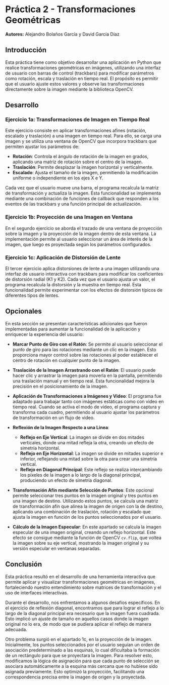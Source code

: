 # Práctica 2 - Transformaciones Geométricas

**Autores:** Alejandro Bolaños García y David García Díaz

## Introducción
Esta práctica tiene como objetivo desarrollar una aplicación en Python que realice transformaciones geométricas en imágenes, utilizando una interfaz de usuario con barras de control (trackbars) para modificar parámetros como rotación, escala y traslación en tiempo real. El propósito es permitir que el usuario ajuste estos valores y observe las transformaciones directamente sobre la imagen mediante la biblioteca OpenCV.

## Desarrollo

### Ejercicio 1a: Transformaciones de Imagen en Tiempo Real
Este ejercicio consiste en aplicar transformaciones afines (rotación, escalado y traslación) a una imagen en tiempo real. Para ello, se carga una imagen y se utiliza una ventana de OpenCV que incorpora trackbars que permiten ajustar los parámetros de:

- **Rotación**: Controla el ángulo de rotación de la imagen en grados, aplicando una matriz de rotación sobre el centro de la imagen.
- **Traslación**: Permite desplazar la imagen horizontal y verticalmente.
- **Escalado**: Ajusta el tamaño de la imagen, permitiendo la modificación uniforme o independiente en los ejes X e Y.

Cada vez que el usuario mueve una barra, el programa recalcula la matriz de transformación y actualiza la imagen. Esta funcionalidad se implementa mediante una combinación de funciones de callback que responden a los eventos de las trackbars y una función principal de actualización.

### Ejercicio 1b: Proyección de una Imagen en Ventana
En el segundo ejercicio se aborda el trazado de una ventana de proyección sobre la imagen y la proyección de la imagen dentro de esta ventana. La implementación permite al usuario seleccionar un área de interés de la imagen, que luego es proyectada según los parámetros configurados.

### Ejercicio 1c: Aplicación de Distorsión de Lente
El tercer ejercicio aplica distorsiones de lente a una imagen utilizando una interfaz de usuario interactiva con trackbars para modificar los coeficientes de distorsión radial (K1 y K2). Cada vez que el usuario ajusta un valor, el programa recalcula la distorsión y la muestra en tiempo real. Esta funcionalidad permite experimentar con los efectos de distorsión típicos de diferentes tipos de lentes.

## Opcionales
En esta sección se presentan características adicionales que fueron implementadas para aumentar la funcionalidad de la aplicación y enriquecer la experiencia del usuario:

- **Marcar Punto de Giro con el Ratón**: Se permite al usuario seleccionar el punto de giro para las rotaciones mediante un clic en la imagen. Esto proporciona mayor control sobre las rotaciones al poder establecer el centro de rotación en cualquier punto de la imagen.
  
- **Traslación de la Imagen Arrastrando con el Ratón**: El usuario puede hacer clic y arrastrar la imagen para moverla en la pantalla, permitiendo una traslación manual y en tiempo real. Esta funcionalidad mejora la precisión en el posicionamiento de la imagen.

- **Aplicación de Transformaciones a Imágenes y Video**: El programa fue adaptado para trabajar tanto con imágenes estáticas como con video en tiempo real. Cuando se activa el modo de video, el programa captura y transforma cada cuadro, permitiendo al usuario ajustar los parámetros de transformación en un flujo de video.

- **Reflexión de la Imagen Respecto a una Línea**:
  - **Reflejo en Eje Vertical**: La imagen se divide en dos mitades verticales, donde una mitad refleja la otra, creando un efecto de simetría horizontal.
  - **Reflejo en Eje Horizontal**: La imagen se divide en mitades superior e inferior, reflejando una mitad sobre la otra para crear una simetría vertical.
  - **Reflejo en Diagonal Principal**: Este reflejo se realiza intercambiando los píxeles de la imagen a lo largo de la diagonal principal, produciendo un efecto de simetría diagonal.

- **Transformación Afín mediante Selección de Puntos**: Este opcional permite seleccionar tres puntos en la imagen original y tres puntos en una imagen de destino. Utilizando estos puntos, se calcula una matriz de transformación afín que alinea la imagen de origen con la de destino, aplicando una combinación de traslación, rotación y escalado que ajusta la imagen en función de los puntos seleccionados por el usuario.

- **Cálculo de la Imagen Especular**: En este apartado se calcula la imagen especular de una imagen original, creando un reflejo horizontal. Este efecto se consigue mediante la función de OpenCV `cv.flip`, que voltea la imagen sobre su eje vertical, mostrando la imagen original y su versión especular en ventanas separadas.

## Conclusión
Esta práctica resultó en el desarrollo de una herramienta interactiva que permite aplicar y visualizar transformaciones geométricas en imágenes, fortaleciendo nuestro entendimiento sobre matrices de transformación y el uso de interfaces interactivas.

Durante el desarrollo, nos enfrentamos a algunos desafíos específicos. En el ejercicio de reflexión diagonal, encontramos que para lograr el reflejo a lo largo de la diagonal principal era necesario que la imagen fuera cuadrada. Esto implicó un ajuste de tamaño en aquellos casos donde la imagen original no lo era, de modo que se pudiera aplicar el reflejo de manera adecuada.

Otro problema surgió en el apartado 1c, en la proyección de la imagen. Inicialmente, los puntos seleccionados por el usuario seguían un orden de asociación predeterminado a las esquinas, lo cual dificultaba la formación de un rectángulo para que se proyectara la imagen. Para resolver esto, modificamos la lógica de asignación para que cada punto de selección se asociara automáticamente a la esquina más cercana que no hubiese sido asignada previamente. Esto optimizó la proyección, facilitando una correspondencia precisa entre la imagen de origen y la proyectada.
